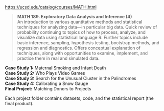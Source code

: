 https://ucsd.edu/catalog/courses/MATH.html
> **MATH 189. Exploratory Data Analysis and Inference (4)**  
An introduction to various quantitative methods and statistical techniques for analyzing data—in particular big data. Quick review of probability continuing to topics of how to process, analyze, and visualize data using statistical language R. Further topics include basic inference, sampling, hypothesis testing, bootstrap methods, and regression and diagnostics. Offers conceptual explanation of techniques, along with opportunities to examine, implement, and practice them in real and simulated data.

**Case Study 1:** Maternal Smoking and Infant Death  
**Case Study 2:** Who Plays Video Games  
**Case Study 3:** Search for the Unusual Cluster in the Palindromes  
**Case Study 4:** Calibrating a Snow Gauge  
**Final Project:** Matching Donors to Projects

Each project folder contains datasets, code, and the statistical report (the final product).
